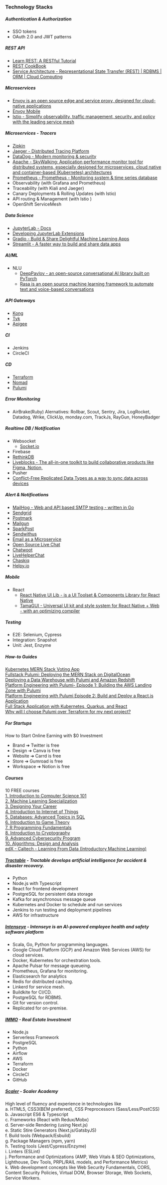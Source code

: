 ### Technology Stacks

##### Authentication & Authorization
- SSO tokens
- OAuth 2.0 and JWT patterns

##### REST API
- [Learn REST: A RESTful Tutorial](https://www.restapitutorial.com/)  
- [REST CookBook](https://restcookbook.com/)  
- [Service Architecture - Representational State Transfer (REST) | RDBMS | ORM | Cloud Computing](https://www.service-architecture.com/articles/web-services/representational-state-transfer-rest.html)  

##### Microservices
- [Envoy is an open source edge and service proxy, designed for cloud-native applications](https://www.envoyproxy.io/)  
- [Envoy Mobile](https://envoymobile.io/)  
- [Istio - Simplify observability, traffic management, security, and policy with the leading service mesh](https://istio.io/latest/)  

##### Microservices - Tracers
- [Zipkin](https://zipkin.io/)  
- [Jaeger - Distributed Tracing Platform](https://github.com/jaegertracing/)  
- [DataDog - Modern monitoring & security](https://datadoghq.com/)  
- [Apache - SkyWalking: Application performance monitor tool for distributed systems, especially designed for microservices, cloud native and container-based (Kubernetes) architectures](https://skywalking.apache.org/)  
- [Prometheus - Prometheus - Monitoring system & time series database](https://prometheus.io/)  
- Observability (with Grafana and Prometheus)
- Traceability (with Kiali and Jaeger)
- Canary Deployments & Rolling Updates (with Istio)
- API routing & Management (with Istio )
- OpenShift ServiceMesh

##### Data Science
- [JupyterLab - Docs](https://jupyterlab.readthedocs.io/en/stable/index.html)  
- [Developing JupyterLab Extensions](https://tech.target.com/blog/developing-jupyterlab-extensions)  
- [Gradio - Build & Share Delightful Machine Learning Apps](https://gradio.app/)  
- [Streamlit - A faster way to build and share data apps](https://streamlit.io/)  

##### AI/ML
- NLU
  - [DeepPavlov - an open-source conversational AI library built on PyTorch](https://github.com/deeppavlov/DeepPavlov)  
  - [Rasa is an open source machine learning framework to automate text and voice-based conversations](https://github.com/RasaHQ/rasa)  


##### API Gateways
- [Kong](https://konghq.com/)  
- [Tyk](https://tyk.io/)  
- [Apigee](https://cloud.google.com/apigee)  

##### CI
- Jenkins
- CircleCI

##### CD
- [Terraform](https://developer.hashicorp.com/terraform)  
- [Nomad](https://developer.hashicorp.com/nomad)  
- [Pulumi](https://www.pulumi.com/)  

##### Error Monitoring
- AirBrake(Ruby) Alernatives: Rollbar, Scout, Sentry, Jira, LogRocket, Datadog, Wrike, ClickUp, monday.com, TrackJs, RayGun, HoneyBadger

##### Realtime DB / Notification
- Websocket
  - [Socket.io](https://ably.com/topic/socketio)  
- Firebase
- [RethinkDB](https://rethinkdb.com/docs/quickstart)  
- [Liveblocks - The all-in-one toolkit to build collaborative products like Figma, Notion,](https://github.com/liveblocks/liveblocks)  
- Pusher
- [Conflict-Free Replicated Data Types as a way to sync data across devices](https://talk.objc.io/episodes/S01E294-crdts-introduction?t=6)  

##### Alert & Notifications
- [MailHog - Web and API based SMTP testing - written in Go](https://github.com/mailhog/MailHog)  
- [Sendgrid](https://sendgrid.com/)  
- [Postmark](https://postmarkapp.com/)  
- [Mailgun](https://www.mailgun.com/)  
- [SparkPost](https://www.sparkpost.com/)  
- [Sendwithus](https://www.sendwithus.com/)  
- [Email as a Microservice](https://www.cloudbees.com/blog/email-as-a-microservice)  
- [Open Source Live Chat](https://www.google.com/search?q=open+source+live+chat)  
- [Chatwoot](https://www.chatwoot.com/)  
- [LiveHelperChat](https://livehelperchat.com/)  
- [Chaskiq](https://www.chaskiq.io/)  
- [Helpy.io](https://helpy.io/live-chat/)  

##### Mobile
- React
  - [React Native UI Lib - is a UI Toolset & Components Library for React Native](https://wix.github.io/react-native-ui-lib/)  
  - [TamaGUI - Universal UI kit and style system for React Native + Web - with an optimizing compiler](https://github.com/tamagui/tamagui)  

##### Testing
- E2E: Selenium, Cypress
- Integration: Snapshot
- Unit: Jest, Enzyme

##### How-to Guides
[Kubernetes MERN Stack Voting App](https://www.pulumi.com/registry/packages/aws/how-to-guides/aws-ts-k8s-mern-voting-app/)  
[Fullstack Pulumi: Deploying the MERN Stack on DigitalOcean](https://www.pulumi.com/blog/fullstack-pulumi-mern-stack-digitalocean/)  
[Deploying a Data Warehouse with Pulumi and Amazon Redshift](https://www.pulumi.com/blog/building-a-data-warehouse-on-aws-with-redshift-and-pulumi/)  
[Platform Engineering with Pulumi- Episode 1: Building the AWS Landing Zone with Pulumi](https://aws.plainenglish.io/platform-engineering-with-pulumi-episode-1-building-the-aws-landing-zone-with-pulumi-67b559523c78)  
[Platform Engineering with Pulumi Episode 2: Build and Deploy a React.js Application](https://aws.plainenglish.io/platform-engineering-with-pulumi-episode-2-building-and-deploying-the-nodejs-application-6217ed039e6)  
[Full Stack Application with Kubernetes, Quarkus, and React](https://abvijaykumar.medium.com/list/full-stack-application-with-kubernetes-quarkus-and-react-8707fcb7b717)  
[Why will I choose Pulumi over Terraform for my next project?](https://www.techwatching.dev/posts/pulumi-vs-terraform)  

##### For Startups
How to Start Online Earning with $0 Investment
- Brand ➔ Twitter is free
- Design ➔ Canva is free
- Website ➔ Carrd is free
- Store ➔ Gumroad is free
- Workspace ➔ Notion is free

##### Courses
10 FREE courses  
[1. Introduction to Computer Science 101](https://online.stanford.edu/courses/soe-ycscs101-computer-science-101)  
[2. Machine Learning Specialization](https://www.coursera.org/specializations/machine-learning-introduction)  
[3. Designing Your Career](https://online.stanford.edu/courses/tds-y0003-designing-your-career)  
[4. Introduction to Internet of Things](https://online.stanford.edu/courses/xee100-introduction-internet-things)  
[5. Databases: Advanced Topics in SQL](https://online.stanford.edu/courses/soe-ydatabases0001-databases-advanced-topics-sql)  
[6. Introduction to Game Theory](https://online.stanford.edu/courses/soe-ycs0002-game-theory)  
[7. R Programming Fundamentals](https://online.stanford.edu/courses/xfds112-r-programming-fundamentals)  
[8. Introduction to Cryptography](https://online.stanford.edu/courses/xfds112-r-programming-fundamentals)  
[9. Advanced Cybersecurity Program](https://online.stanford.edu/courses/xacs100-advanced-cybersecurity-program-preview)  
[10. Algorithms: Design and Analysis](https://online.stanford.edu/courses/soe-ycsalgorithms1-algorithms-design-and-analysis-part-1)  
[edX - Caltech - Learning From Data (Introductory Machine Learning)](https://www.edx.org/course/learning-from-data-introductory-machine-learning#!)  

##### [Tractable](https://tractable.ai/) - Tractable develops artificial intelligence for accident & disaster recovery.
- Python
- Node.js with Typescript 
- React for frontend development
- PostgreSQL for persistent data storage
- Kafka for asynchronous message queue
- Kubernetes and Docker to schedule and run services
- Jenkins to run testing and deployment pipelines
- AWS for infrastructure

##### [Intenseye](https://www.intenseye.com) - Intenseye is an AI-powered employee health and safety software platform
- Scala, Go, Python for programming languages.
- Google Cloud Platform (GCP) and Amazon Web Services (AWS) for cloud services.
- Docker, Kubernetes for orchestration tools.
- Apache Pulsar for message queueing.
- Prometheus, Grafana for monitoring. 
- Elasticsearch for analytics
- Redis for distributed caching.
- Linkerd for service mesh.
- Buildkite for CI/CD.
- PostgreSQL for RDBMS.
- Git for version control.
- Replicated for on-premise.

##### [IMMO](https://angel.co/company/immo-3/jobs/2335014-senior-software-engineer-backend)  - Real Estate Investment
- Node.js
- Serverless Framework
- PostgreSQL
- Python
- Airflow
- AWS
- Terraform
- Docker
- CircleCI
- GitHub

##### [Scaler](https://www.scaler.com/careers/staff-software-engineer-frontend) - Scaler Academy
High level of fluency and experience in technologies like  
a. HTML5, CSS3(BEM preferred), CSS Preprocessors (Sass/Less/PostCSS)  
b. Javascript ES6 & Typescript  
c. Frameworks (React with Redux/Mobx)  
d. Server-side Rendering (using Next.js)  
e. Static Stire Generators (Next.js/GatsbyJS)  
f. Build tools (Webpack/Esbuild)  
g. Package Managers (npm, yarn)  
h. Testing tools (Jest/Cypress/Enzyme)  
i. Linters (ESLint)  
j. Performance and Optimizations (AMP, Web Vitals & SEO Optimizations, Lighthouse, Dev Tools, PRPL/RAIL models, and Performance Metrics)  
k. Web development concepts like Web Security Fundamentals, CORS, Content Security Policies, Virtual DOM, Browser Storage, Web Sockets, Service Workers.  
